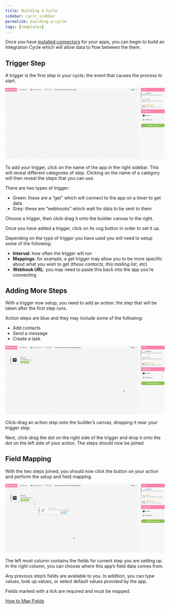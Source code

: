 ```yaml
---
title: Building a Cycle
sidebar: cyclr_sidebar
permalink: building-a-cycle
tags: [templates]
---
```


Once you have [installed connectors](./installing-connectors) for your apps, you can begin to build an Integration Cycle which will allow data to flow between the them.

## Trigger Step

A trigger is the first step in your cycle; the event that causes the process to start.

![](./images/add-trigger.gif)

To add your trigger, click on the name of the app in the right sidebar. This will reveal different categories of step. Clicking on the name of a category will then reveal the steps that you can use.

There are two types of trigger:

*   Green: these are a “get” which will connect to the app on a timer to get data
*   Grey: these are “webhooks” which wait for data to be sent to them

Choose a trigger, then click-drag it onto the builder canvas to the right.

Once you have added a trigger, click on its cog button in order to set it up.

Depending on the type of trigger you have used you will need to setup some of the following:

*   **Interval**: how often the trigger will run
*   **Mappings**: for example, a get trigger may allow you to be more specific about what you wish to get (_these contacts_, _this mailing list_, etc)
*   **Webhook URL**: you may need to paste this back into the app you’re connecting

## Adding More Steps

With a trigger now setup, you need to add an action: the step that will be taken after the first step runs.

Action steps are blue and they may include some of the following:

*   Add contacts
*   Send a message
*   Create a task

![](./images/add-action.gif)

Click-drag an action step onto the builder’s canvas, dropping it near your trigger step.

Next, click-drag the dot on the right side of the trigger and drop it onto the dot on the left side of your action. The steps should now be joined.

## Field Mapping

With the two steps joined, you should now click the button on your action and perform the setup and field mapping.

![](./images/add-field-mapping.gif)

The left most column contains the fields for current step you are setting up. In the right column, you can choose where this app’s field data comes from.

Any previous step’s fields are available to you. In addition, you can type values, look up values, or select default values provided by the app.

Fields marked with a tick are required and must be mapped.

[How to Map Fields](./field-mapping)

